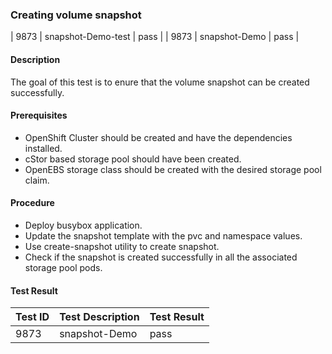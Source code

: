 ### Creating volume snapshot

|     9873                    |  snapshot-Demo-test           | pass  |
|     9873                    |  snapshot-Demo           | pass  |
#### Description
The goal of this test is to enure that the volume snapshot can be created successfully.

#### Prerequisites
- OpenShift Cluster should be created and have the dependencies installed.
- cStor based storage pool should have been created.
- OpenEBS storage class should be created with the desired storage pool claim.

#### Procedure
- Deploy busybox application.
- Update the snapshot template with the pvc and namespace values.
- Use create-snapshot utility to create snapshot.
- Check if the snapshot is created successfully in all the associated storage pool pods.

#### Test Result

 
 | Test ID |   Test Description               | Test Result   |
 |---------|---------------------------| --------------|
 |    9873   |  snapshot-Demo           |  pass     |
